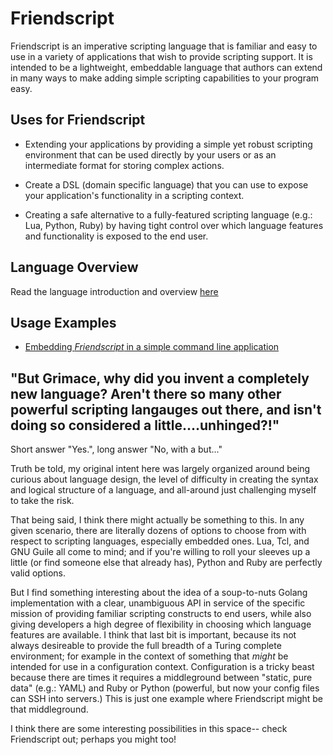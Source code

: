 # Friendscript

Friendscript is an imperative scripting language that is familiar and easy to use in a variety
of applications that wish to provide scripting support.  It is intended to be a lightweight,
embeddable language that authors can extend in many ways to make adding simple scripting capabilities
to your program easy.

## Uses for Friendscript

- Extending your applications by providing a simple yet robust scripting environment that can be used directly by your users or as an intermediate format for storing complex actions.

- Create a DSL (domain specific language) that you can use to expose your application's functionality in a scripting context.

- Creating a safe alternative to a fully-featured scripting language (e.g.: Lua, Python, Ruby) by having tight control over which language features and functionality is exposed to the end user.

## Language Overview

Read the language introduction and overview [here](docs/README.md)

## Usage Examples

- [Embedding _Friendscript_ in a simple command line application](examples/command-line/main.go)

## "But Grimace, why did you invent a completely new language?  Aren't there so many other powerful scripting langauges out there, and isn't doing so considered a little....unhinged?!"

Short answer "Yes.", long answer "No, with a but..."

Truth be told, my original intent here was largely organized around being curious about language design, the level of difficulty in creating the syntax and logical structure of a language, and all-around just challenging myself to take the risk.

That being said, I think there might actually be something to this.  In any given scenario, there are literally dozens of options to choose from with respect to scripting languages, especially embedded ones.  Lua, Tcl, and GNU Guile all come to mind; and if you're willing to roll your sleeves up a little (or find someone else that already has), Python and Ruby are perfectly valid options.

But I find something interesting about the idea of a soup-to-nuts Golang implementation with a clear, unambiguous API in service of the specific mission of providing familiar scripting constructs to end users, while also giving developers a high degree of flexibility in choosing which language features are available.  I think that last bit is important, because its not always desireable to provide the full breadth of a Turing complete environment; for example in the context of something that _might_ be intended for use in a configuration context.  Configuration is a tricky beast because there are times it requires a middleground between "static, pure data" (e.g.: YAML) and Ruby or Python (powerful, but now your config files can SSH into servers.)  This is just one example where Friendscript might be that middleground.

I think there are some interesting possibilities in this space-- check Friendscript out; perhaps you might too!
